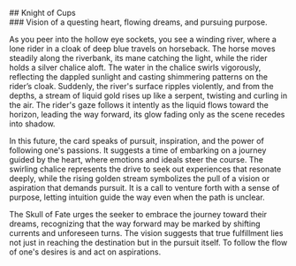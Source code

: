 \#\# Knight of Cups    
\#\#\# Vision of a questing heart, flowing dreams, and pursuing purpose.

As you peer into the hollow eye sockets, you see a winding river, where a lone rider in a cloak of deep blue travels on horseback. The horse moves steadily along the riverbank, its mane catching the light, while the rider holds a silver chalice aloft. The water in the chalice swirls vigorously, reflecting the dappled sunlight and casting shimmering patterns on the rider’s cloak. Suddenly, the river's surface ripples violently, and from the depths, a stream of liquid gold rises up like a serpent, twisting and curling in the air. The rider's gaze follows it intently as the liquid flows toward the horizon, leading the way forward, its glow fading only as the scene recedes into shadow.

In this future, the card speaks of pursuit, inspiration, and the power of following one's passions. It suggests a time of embarking on a journey guided by the heart, where emotions and ideals steer the course. The swirling chalice represents the drive to seek out experiences that resonate deeply, while the rising golden stream symbolizes the pull of a vision or aspiration that demands pursuit. It is a call to venture forth with a sense of purpose, letting intuition guide the way even when the path is unclear.

The Skull of Fate urges the seeker to embrace the journey toward their dreams, recognizing that the way forward may be marked by shifting currents and unforeseen turns. The vision suggests that true fulfillment lies not just in reaching the destination but in the pursuit itself. To follow the flow of one's desires is and act on aspirations.  
